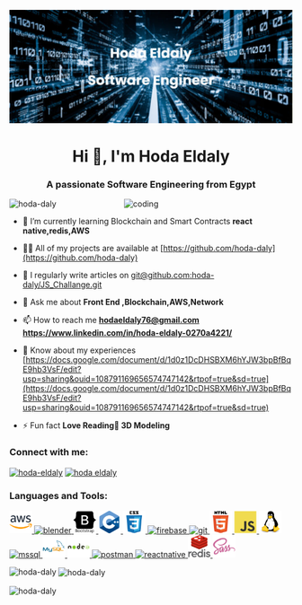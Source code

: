 ![logo](https://github.com/hoda-daly/hoda-daly/blob/main/banner%20(1).png)
<h1 align="center">Hi 👋, I'm Hoda Eldaly</h1>
<h3 align="center">A passionate Software Engineering from Egypt</h3>
<img align="right" alt="coding" width="300" src="[https://encrypted-tbn0.gstatic.com/images?q=tbn:ANd9GcRaSsqs-4YYdmLyXZH45yk6Kl5D3CHJ8IRK1g&usqp=CAU](https://m.media-amazon.com/images/I/61-ErW6IZFL.__AC_SX300_SY300_QL70_FMwebp_.jpg)">

<p align="left"> <img src="https://komarev.com/ghpvc/?username=hoda-daly&label=Profile%20views&color=0e75b6&style=flat" alt="hoda-daly" /> </p>

- 🌱 I’m currently learning Blockchain and Smart Contracts **react native,redis,AWS**

- 👨‍💻 All of my projects are available at [https://github.com/hoda-daly](https://github.com/hoda-daly)

- 📝 I regularly write articles on [git@github.com:hoda-daly/JS_Challange.git](git@github.com:hoda-daly/JS_Challange.git)

- 💬 Ask me about **Front End ,Blockchain,AWS,Network**

- 📫 How to reach me **hodaeldaly76@gmail.com** **https://www.linkedin.com/in/hoda-eldaly-0270a4221/**

- 📄 Know about my experiences [https://docs.google.com/document/d/1d0z1DcDHSBXM6hYJW3bpBfBqE9hb3VsF/edit?usp=sharing&ouid=108791169656574747142&rtpof=true&sd=true](https://docs.google.com/document/d/1d0z1DcDHSBXM6hYJW3bpBfBqE9hb3VsF/edit?usp=sharing&ouid=108791169656574747142&rtpof=true&sd=true)

- ⚡ Fun fact **Love Reading📖 3D Modeling**

<h3 align="left">Connect with me:</h3>
<p align="left">
<a href="https://linkedin.com/in/hoda-eldaly" target="blank"><img align="center" src="https://raw.githubusercontent.com/rahuldkjain/github-profile-readme-generator/master/src/images/icons/Social/linked-in-alt.svg" alt="hoda-eldaly" height="30" width="40" /></a>
<a href="https://fb.com/hoda eldaly" target="blank"><img align="center" src="https://raw.githubusercontent.com/rahuldkjain/github-profile-readme-generator/master/src/images/icons/Social/facebook.svg" alt="hoda eldaly" height="30" width="40" /></a>
</p>

<h3 align="left">Languages and Tools:</h3>
<p align="left"> <a href="https://aws.amazon.com" target="_blank" rel="noreferrer"> <img src="https://raw.githubusercontent.com/devicons/devicon/master/icons/amazonwebservices/amazonwebservices-original-wordmark.svg" alt="aws" width="40" height="40"/> </a> <a href="https://www.blender.org/" target="_blank" rel="noreferrer"> <img src="https://download.blender.org/branding/community/blender_community_badge_white.svg" alt="blender" width="40" height="40"/> </a> <a href="https://getbootstrap.com" target="_blank" rel="noreferrer"> <img src="https://raw.githubusercontent.com/devicons/devicon/master/icons/bootstrap/bootstrap-plain-wordmark.svg" alt="bootstrap" width="40" height="40"/> </a> <a href="https://www.w3schools.com/cpp/" target="_blank" rel="noreferrer"> <img src="https://raw.githubusercontent.com/devicons/devicon/master/icons/cplusplus/cplusplus-original.svg" alt="cplusplus" width="40" height="40"/> </a> <a href="https://www.w3schools.com/css/" target="_blank" rel="noreferrer"> <img src="https://raw.githubusercontent.com/devicons/devicon/master/icons/css3/css3-original-wordmark.svg" alt="css3" width="40" height="40"/> </a> <a href="https://firebase.google.com/" target="_blank" rel="noreferrer"> <img src="https://www.vectorlogo.zone/logos/firebase/firebase-icon.svg" alt="firebase" width="40" height="40"/> </a> <a href="https://git-scm.com/" target="_blank" rel="noreferrer"> <img src="https://www.vectorlogo.zone/logos/git-scm/git-scm-icon.svg" alt="git" width="40" height="40"/> </a> <a href="https://www.w3.org/html/" target="_blank" rel="noreferrer"> <img src="https://raw.githubusercontent.com/devicons/devicon/master/icons/html5/html5-original-wordmark.svg" alt="html5" width="40" height="40"/> </a> <a href="https://developer.mozilla.org/en-US/docs/Web/JavaScript" target="_blank" rel="noreferrer"> <img src="https://raw.githubusercontent.com/devicons/devicon/master/icons/javascript/javascript-original.svg" alt="javascript" width="40" height="40"/> </a> <a href="https://www.linux.org/" target="_blank" rel="noreferrer"> <img src="https://raw.githubusercontent.com/devicons/devicon/master/icons/linux/linux-original.svg" alt="linux" width="40" height="40"/> </a> <a href="https://www.microsoft.com/en-us/sql-server" target="_blank" rel="noreferrer"> <img src="https://www.svgrepo.com/show/303229/microsoft-sql-server-logo.svg" alt="mssql" width="40" height="40"/> </a> <a href="https://www.mysql.com/" target="_blank" rel="noreferrer"> <img src="https://raw.githubusercontent.com/devicons/devicon/master/icons/mysql/mysql-original-wordmark.svg" alt="mysql" width="40" height="40"/> </a> <a href="https://nodejs.org" target="_blank" rel="noreferrer"> <img src="https://raw.githubusercontent.com/devicons/devicon/master/icons/nodejs/nodejs-original-wordmark.svg" alt="nodejs" width="40" height="40"/> </a> <a href="https://postman.com" target="_blank" rel="noreferrer"> <img src="https://www.vectorlogo.zone/logos/getpostman/getpostman-icon.svg" alt="postman" width="40" height="40"/> </a> <a href="https://reactnative.dev/" target="_blank" rel="noreferrer"> <img src="https://reactnative.dev/img/header_logo.svg" alt="reactnative" width="40" height="40"/> </a> <a href="https://redis.io" target="_blank" rel="noreferrer"> <img src="https://raw.githubusercontent.com/devicons/devicon/master/icons/redis/redis-original-wordmark.svg" alt="redis" width="40" height="40"/> </a> <a href="https://sass-lang.com" target="_blank" rel="noreferrer"> <img src="https://raw.githubusercontent.com/devicons/devicon/master/icons/sass/sass-original.svg" alt="sass" width="40" height="40"/> </a> </p>

<p><img align="left" src="https://github-readme-stats.vercel.app/api/top-langs?username=hoda-daly&show_icons=true&locale=en&layout=compact" alt="hoda-daly" /></p>

<p>&nbsp;<img align="center" src="https://github-readme-stats.vercel.app/api?username=hoda-daly&show_icons=true&locale=en" alt="hoda-daly" /></p>

<p><img align="center" src="https://github-readme-streak-stats.herokuapp.com/?user=hoda-daly&" alt="hoda-daly" /></p>

